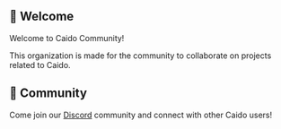 
## 👋 Welcome

Welcome to Caido Community! 

This organization is made for the community to collaborate on projects related to Caido.

## 💚 Community

Come join our [Discord](https://links.caido.io/www-discord) community and connect with other Caido users!
